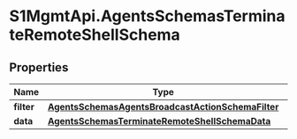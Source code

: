 # S1MgmtApi.AgentsSchemasTerminateRemoteShellSchema

## Properties
Name | Type | Description | Notes
------------ | ------------- | ------------- | -------------
**filter** | [**AgentsSchemasAgentsBroadcastActionSchemaFilter**](AgentsSchemasAgentsBroadcastActionSchemaFilter.md) |  | 
**data** | [**AgentsSchemasTerminateRemoteShellSchemaData**](AgentsSchemasTerminateRemoteShellSchemaData.md) |  | 


